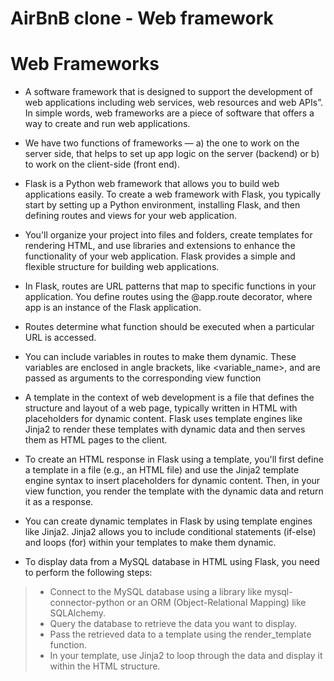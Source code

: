 # AirBnB clone - Web framework
# Web Frameworks
* A software framework that is designed to support the development of web applications including web services, web resources and web APIs”. In simple words, web frameworks are a piece of software that offers a way to create and run web applications.
* We have two functions of frameworks — a) the one to work on the server side, that helps to set up app logic on the server (backend) or b) to work on the client-side (front end).

* Flask is a Python web framework that allows you to build web applications easily. To create a web framework with Flask, you typically start by setting up a Python environment, installing Flask, and then defining routes and views for your web application.
* You'll organize your project into files and folders, create templates for rendering HTML, and use libraries and extensions to enhance the functionality of your web application. Flask provides a simple and flexible structure for building web applications.
* In Flask, routes are URL patterns that map to specific functions in your application. You define routes using the @app.route decorator, where app is an instance of the Flask application.
* Routes determine what function should be executed when a particular URL is accessed.
* You can include variables in routes to make them dynamic. These variables are enclosed in angle brackets, like <variable_name>, and are passed as arguments to the corresponding view function
* A template in the context of web development is a file that defines the structure and layout of a web page, typically written in HTML with placeholders for dynamic content. Flask uses template engines like Jinja2 to render these templates with dynamic data and then serves them as HTML pages to the client.
* To create an HTML response in Flask using a template, you'll first define a template in a file (e.g., an HTML file) and use the Jinja2 template engine syntax to insert placeholders for dynamic content. Then, in your view function, you render the template with the dynamic data and return it as a response.
* You can create dynamic templates in Flask by using template engines like Jinja2. Jinja2 allows you to include conditional statements (if-else) and loops (for) within your templates to make them dynamic.
* To display data from a MySQL database in HTML using Flask, you need to perform the following steps:
> * Connect to the MySQL database using a library like mysql-connector-python or an ORM (Object-Relational Mapping) like SQLAlchemy.
> * Query the database to retrieve the data you want to display.
> * Pass the retrieved data to a template using the render_template function.
> * In your template, use Jinja2 to loop through the data and display it within the HTML structure. 
